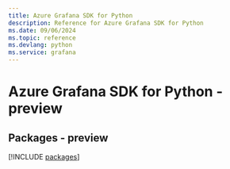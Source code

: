 ```yaml
---
title: Azure Grafana SDK for Python
description: Reference for Azure Grafana SDK for Python
ms.date: 09/06/2024
ms.topic: reference
ms.devlang: python
ms.service: grafana
---
```

# Azure Grafana SDK for Python - preview
## Packages - preview
[!INCLUDE [packages](grafana-index.md)]